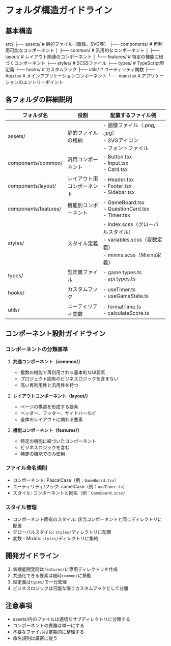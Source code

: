 # フォルダ構造ガイドライン

## 基本構造

src/
├── assets/ # 静的ファイル（画像、SVG等）
├── components/ # 再利用可能なコンポーネント
│ ├── common/ # 汎用的なコンポーネント
│ ├── layout/ # レイアウト関連のコンポーネント
│ └── features/ # 特定の機能に紐づくコンポーネント
├── styles/ # SCSSファイル
├── types/ # TypeScript型定義
├── hooks/ # カスタムフック
├── utils/ # ユーティリティ関数
├── App.tsx # メインアプリケーションコンポーネント
└── main.tsx # アプリケーションのエントリーポイント

## 各フォルダの詳細説明

| フォルダ名 | 役割 | 配置するファイル例 |
|------------|------|-------------------|
| assets/ | 静的ファイルの格納 | - 画像ファイル（.png, .jpg）<br>- SVGアイコン<br>- フォントファイル |
| components/common/ | 汎用コンポーネント | - Button.tsx<br>- Input.tsx<br>- Card.tsx |
| components/layout/ | レイアウト用コンポーネント | - Header.tsx<br>- Footer.tsx<br>- Sidebar.tsx |
| components/features/ | 機能別コンポーネント | - GameBoard.tsx<br>- QuestionCard.tsx<br>- Timer.tsx |
| styles/ | スタイル定義 | - index.scss（グローバルスタイル）<br>- variables.scss（変数定義）<br>- mixins.scss（Mixins定義） |
| types/ | 型定義ファイル | - game.types.ts<br>- api.types.ts |
| hooks/ | カスタムフック | - useTimer.ts<br>- useGameState.ts |
| utils/ | ユーティリティ関数 | - formatTime.ts<br>- calculateScore.ts |

## コンポーネント設計ガイドライン

### コンポーネントの分類基準

1. **共通コンポーネント（common/）**
   - 複数の機能で再利用される基本的なUI要素
   - プロジェクト固有のビジネスロジックを含まない
   - 高い再利用性と汎用性を持つ

2. **レイアウトコンポーネント（layout/）**
   - ページの構造を形成する要素
   - ヘッダー、フッター、サイドバーなど
   - 全体のレイアウトに関わる要素

3. **機能コンポーネント（features/）**
   - 特定の機能に紐づいたコンポーネント
   - ビジネスロジックを含む
   - 特定の機能でのみ使用

### ファイル命名規則

- コンポーネント: PascalCase（例：`GameBoard.tsx`）
- ユーティリティ/フック: camelCase（例：`useTimer.ts`）
- スタイル: コンポーネントと同名（例：`GameBoard.scss`）

### スタイル管理

- コンポーネント固有のスタイル: 該当コンポーネントと同じディレクトリに配置
- グローバルスタイル: `styles/`ディレクトリに配置
- 変数・Mixins: `styles/`ディレクトリに集約

## 開発ガイドライン

1. 新機能開発時は`features/`に専用ディレクトリを作成
2. 共通化できる要素は随時`common/`に移動
3. 型定義は`types/`で一元管理
4. ビジネスロジックは可能な限りカスタムフックとして分離

## 注意事項

- assets/内のファイルは適切なサブディレクトリに分類する
- コンポーネントの責務は単一にする
- 不要なファイルは定期的に整理する
- 命名規則は厳密に従う


